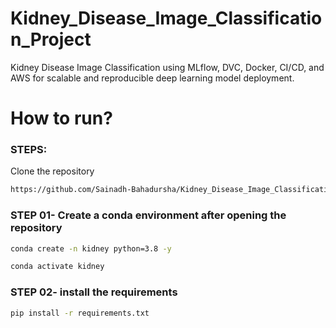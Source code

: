# Kidney_Disease_Image_Classification_Project
Kidney Disease Image Classification using MLflow, DVC, Docker, CI/CD, and AWS for scalable and reproducible deep learning model deployment.

# How to run?
### STEPS:

Clone the repository

```bash
https://github.com/Sainadh-Bahadursha/Kidney_Disease_Image_Classification_Project
```
### STEP 01- Create a conda environment after opening the repository

```bash
conda create -n kidney python=3.8 -y
```

```bash
conda activate kidney
```


### STEP 02- install the requirements
```bash
pip install -r requirements.txt
```
